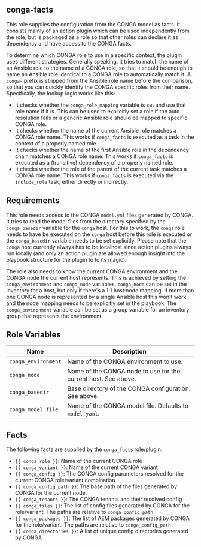 ## conga-facts

This role supplies the configuration from the CONGA model as facts. It consists mainly of an action plugin which can be used independently from the role, but is packaged as a role so that other roles can declare it as dependency and have access to the CONGA facts.

To determine which CONGA role to use in a specific context, the plugin uses different strategies. Generally speaking, it tries to match the name of an Ansible role to the name of a CONGA role, so that it should be enough to name an Ansible role identical to a CONGA role to automatically match it. A `conga-` prefix is stripped from the Ansible role name before the comparison, so that you can quickly identify the CONGA specific roles from their name. Specifically, the lookup logic works like this:

* It checks whether the `conga_role_mapping` variable is set and use that role name if it is. This can be used to explicitly set a role if the auto resolution fails or a generic Ansible role should be mapped to specific CONGA role.
* It checks whether the name of the current Ansible role matches a CONGA role name. This works if `conga_facts` is executed as a task in the context of a properly named role.
* It checks whether the name of the first Ansible role in the dependency chain matches a CONGA role name. This works if `conga_facts` is executed as a (transitive) dependency of a properly named role.
* It checks whether the role of the parent of the current task matches a CONGA role name. This works if `conga_facts` is executed via the `include_role` task, either directly or indirectly.

## Requirements

This role needs access to the CONGA `model.yml` files generated by CONGA. It tries to read the model files from the directory specified by the `conga_basedir` variable for the `conga` host. For this to work, the `conga` role needs to have be executed on the `conga` host before this role is executed or the `conga_basedir` variable needs to be set explicitly. Please note that the `conga` host currently always has to be localhost since action plugins always run locally (and only an action plugin are allowed enough insight into the playbook structure for the plugin to to its magic).

The role also needs to know the current CONGA environment and the CONGA node the current host represents. This is achieved by setting the `conga_environment` and `conga_node` variables. `conga_node` can be set in the inventory for a host, but only if there's a 1:1 host:node mapping. If more than one CONGA node is represented by a single Ansible host this won't work and the node mapping needs to be explicitly set in the playbook. The `conga_environment` variable can be set as a group variable for an inventory group that represents the environment.

## Role Variables

| Name              | Description          |
|-------------------|----------------------|
| `conga_environment` | Name of the CONGA environment to use. |
| `conga_node` | Name of the CONGA node to use for the current host. See above. |
| `conga_basedir` | Base directory of the CONGA configuration. See above.  |
| `conga_model_file` | Name of the CONGA model file. Defaults to `model.yaml`. |

## Facts

The following facts are supplied by the `conga_facts` role/plugin:

* `{{ conga_role }}`: Name of the current CONGA role
* `{{ conga_variant }}`: Name of the current CONGA variant
* `{{ conga_config }}`: The CONGA config parameters resolved for the current CONGA role/variant combination
* `{{ conga_config_path }}`: The base path of the files generated by CONGA for the current node.
* `{{ conga_tenants }}`: The CONGA tenants and their resolved config
* `{{ conga_files }}`: The list of config files generated by CONGA for the role/variant. The paths are relative to `conga_config_path`
* `{{ conga_packages }}`: The list of AEM packages generated by CONGA for the role/variant. The paths are relative to `conga_config_path`
* `{{ conga_directories }}`: A list of unique config directories generated by CONGA

